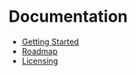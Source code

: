 Documentation
=============

* [Getting Started](/doc/Getting-Started.md)
* [Roadmap](/doc/TODO.md)
* [Licensing](/doc/license)
